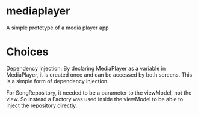 # mediaplayer
A simple prototype of a media player app

# Choices
Dependency Injection:
By declaring MediaPlayer as a variable in MediaPlayer, it is created once and can
be accessed by both screens. This is a simple form of dependency injection.

For SongRepository, it needed to be a parameter to the viewModel, not the view. So
instead a Factory was used inside the viewModel to be able to inject the
repository directly.
